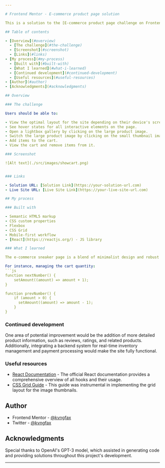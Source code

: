 ```yaml
---

# Frontend Mentor - E-commerce product page solution

This is a solution to the [E-commerce product page challenge on Frontend Mentor](https://www.frontendmentor.io/challenges/ecommerce-product-page-UPsZ9MJp6). Frontend Mentor challenges help you improve your coding skills by building realistic projects.

## Table of contents

- [Overview](#overview)
  - [The challenge](#the-challenge)
  - [Screenshot](#screenshot)
  - [Links](#links)
- [My process](#my-process)
  - [Built with](#built-with)
  - [What I learned](#what-i-learned)
  - [Continued development](#continued-development)
  - [Useful resources](#useful-resources)
- [Author](#author)
- [Acknowledgments](#acknowledgments)

## Overview

### The challenge

Users should be able to:

- View the optimal layout for the site depending on their device's screen size.
- See hover states for all interactive elements on the page.
- Open a lightbox gallery by clicking on the large product image.
- Switch the large product image by clicking on the small thumbnail images.
- Add items to the cart.
- View the cart and remove items from it.

### Screenshot

![Alt text](./src/images/showcart.png)


### Links

- Solution URL: [Solution Link](https://your-solution-url.com)
- Live Site URL: [Live Site Link](https://your-live-site-url.com)

## My process

### Built with

- Semantic HTML5 markup
- CSS custom properties
- Flexbox
- CSS Grid
- Mobile-first workflow
- [React](https://reactjs.org/) - JS library

### What I learned

The e-commerce sneaker page is a blend of minimalist design and robust functionality. One of the main takeaways from this project is the interactivity created using React hooks such as useState, useRef, and useEffect. These hooks have allowed the creation of a dynamic page that responds seamlessly to user input.

For instance, managing the cart quantity:
```js
function nextNumber() {
    setAmount((amount) => amount + 1);
}

function prevNumber() {
    if (amount > 0) {
      setAmount((amount) => amount - 1);
    }
}
```

### Continued development

One area of potential improvement would be the addition of more detailed product information, such as reviews, ratings, and related products. Additionally, integrating a backend system for real-time inventory management and payment processing would make the site fully functional.

### Useful resources

- [React Documentation](https://reactjs.org/docs/getting-started.html) - The official React documentation provides a comprehensive overview of all hooks and their usage.
- [CSS Grid Guide](https://css-tricks.com/snippets/css/complete-guide-grid/) - This guide was instrumental in implementing the grid layout for the image thumbnails.

## Author

- Frontend Mentor - [@kvngfax](https://www.frontendmentor.io/profile/kvngfax)
- Twitter - [@kvngfax](https://www.twitter.com/kvngfax)

## Acknowledgments

Special thanks to OpenAI's GPT-3 model, which assisted in generating code and providing solutions throughout this project's development.

---
```


